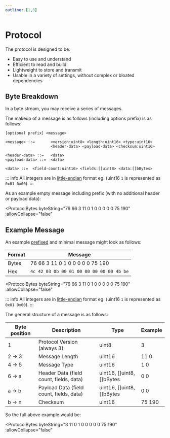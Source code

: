 ```yaml
---
outline: [1,3]
---
```


<script setup>
import GenerateConsts from '../../../components/GenerateConsts.vue'
</script>

# Protocol

The protocol is designed to be:
 - Easy to use and understand
 - Efficient to read and build
 - Lightweight to store and transmit
 - Usable in a variety of settings, without complex or bloated dependencies


## Byte Breakdown

In a byte stream, you may receive a series of messages.

The makeup of a message is as follows (including options prefix) is as follows:

```
[optional prefix] <message>

<message> ::=       <version:uint8> <length:uint16> <type:uint16>
                    <header-data> <payload-data> <checksum:uint16>

<header-data> ::=   <data>
<payload-data> ::=  <data>

<data> ::=  <field-count:uint16> <fields:[]uint8> <data:[]bBytes>
```

::: info
All integers are in [little-endian](https://en.wikipedia.org/wiki/Endianness) format eg. (uint16 `1` is represented as `0x01 0x00`).
:::

As an example empty message including prefix (with no additional header or payload data):

<ProtocolBytes
    byteString="76 66 3 11 0 1 0 0 0 0 0 75 190"
    :allowCollapse="false"
></ProtocolBytes>

## Example Message

An example [prefixed](structure#prefix) and minimal message might look as follows:

| Format | Message |
| ------ | --- |
| Bytes  | 76 66 3 11 0 1 0 0 0 0 0 75 190 |
| Hex | `4c 42 03 0b 00 01 00 00 00 00 00 4b be` |

<ProtocolBytes
    byteString="76 66 3 11 0 1 0 0 0 0 0 75 190"
    :allowCollapse="false"
></ProtocolBytes>

::: info
All integers are in [little-endian](https://en.wikipedia.org/wiki/Endianness) format eg. (uint16 `1` is represented as `0x01 0x00`).
:::

The general structure of a message is as follows:

| Byte position | Description                        | Type                      | Example |
| ------------- | ---------------------------------- | ------------------------- | -- |
| 1             | Protocol Version (always 3)        | uint8                     | 3 |
| 2 -> 3         | Message Length                     | uint16                    | 11 0 |
| 4 -> 5         | Message Type                       | uint16                    | 1 0 |
| 6 -> a         | Header Data (field count, fields, data) | uint16, []uint8, []bBytes | 0 0 |
| a -> b         | Payload Data (field count, fields, data)   | uint16, []uint8, []bBytes | 0 0 |
| b -> n | Checksum | uint16 | 75 190 |

So the full above example would be:

<ProtocolBytes
    byteString="3 11 0 1 0 0 0 0 0 75 190"
    :allowCollapse="false"
></ProtocolBytes>
